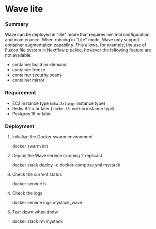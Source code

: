 # Wave lite

### Summary

Wave can be deployed in "lite" mode that requires minimal configuration and maintenance. When
running in "Lite" mode, Wave only support container augmentation capability. This allows, for example,
the use of Fusion file system in Nextflow pipeline, however the following feature are not available:
- container build on-demand
- container freeze
- container security scans
- container mirror

### Requirement

* EC2 instance type (`m5a.2xlarge` instance type)
* Redis 6.2.x or later (`cache.t3.medium` instance type)
* Postgres 16 or later


### Deployment 

1. Initialize the Docker swarm environment 
  
    docker swarm init

2. Deploy the Wave service (running 2 replicas)
  
    docker stack deploy -c docker-compose.yml mystack

3. Check the current status
  
    docker service ls

4. Check the logs 

    docker service logs mystack_wave


5. Tear down when donw

    docker stack rm mystack